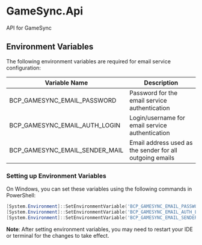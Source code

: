 # GameSync.Api

API for GameSync

## Environment Variables

The following environment variables are required for email service configuration:

| Variable Name                  | Description                                              |
| ------------------------------ | -------------------------------------------------------- |
| BCP_GAMESYNC_EMAIL_PASSWORD    | Password for the email service authentication            |
| BCP_GAMESYNC_EMAIL_AUTH_LOGIN  | Login/username for email service authentication          |
| BCP_GAMESYNC_EMAIL_SENDER_MAIL | Email address used as the sender for all outgoing emails |

### Setting up Environment Variables

On Windows, you can set these variables using the following commands in PowerShell:

```powershell
[System.Environment]::SetEnvironmentVariable('BCP_GAMESYNC_EMAIL_PASSWORD', 'your-password', [System.EnvironmentVariableTarget]::User)
[System.Environment]::SetEnvironmentVariable('BCP_GAMESYNC_EMAIL_AUTH_LOGIN', 'your-login', [System.EnvironmentVariableTarget]::User)
[System.Environment]::SetEnvironmentVariable('BCP_GAMESYNC_EMAIL_SENDER_MAIL', 'sender@example.com', [System.EnvironmentVariableTarget]::User)
```

**Note**: After setting environment variables, you may need to restart your IDE or terminal for the changes to take effect.
